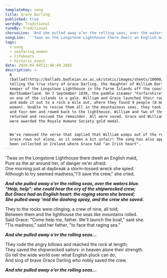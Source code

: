 ```yaml
---
templateKey: song
title: Grace Darling
published: true
wordsBy: Traditional
tuneBy: Traditional
chorusLine: 'And she pulled away o’er the rolling seas, over the waters blue'
songLine: '''Twas on the Longstone Lighthouse there dwelt an English maid'
tags:
  - song
  - seafaring_women
  - lifeboats
  - historic_event
date: 2019-04-04T22:46:40.260Z
description: >-
  A
  [ballad](http://ballads.bodleian.ox.ac.uk/static/images/sheets/10000/05093.gif)
  telling the true story of Grace Darling, the daughter of William Darling, 
  keeper of the Longstone Lighthouse in the Farne Islands off the coast of
  Northumberland. On 7 September 1838, the paddle steamer "Forfarshire" wrecked
  on one of the islands in a gale. William and Grace launched their rowing boat
  and made it out to a rock a mile out, where they found 9 people (8 men, 1
  woman). Unable to rescue them all in the mountainous seas, they took the woman
  and four men and rowed back to the lighthouse. William and two of the men
  returned and rescued the remainder. All were saved. Grace and William Darling
  were awarded the Royale Humane Society gold medal. 


  We've removed the verse that implied that William wimps out of the rescue and
  Grace rows out alone, as it seems a bit unfair! The song has also apparently
  been collected in Ireland where Grace had "an Irish heart".
---
```

'Twas on the Longstone Lighthouse there dwelt an English maid,\
Pure as the air around her, of danger ne'er afraid.\
One morning just at daybreak a storm-tossed wreck she spied.\
Although to try seemed madness,"I'll save the crew," she cried.

***And she pulled away o'er the rolling seas, over the waters blue.***\
***"Help, help": she could hear the cry of the shipwrecked crew;***\
***But Grace had an English heart: the raging storm she braved;***\
***She pulled away 'mid the dashing spray, and the crew she saved.***

They to the rocks were clinging, a crew of nine, all told;\
Between them and the lighthouse the seas like mountains rolled.\
Said Grace: "Come help me, father. We'll launch the boat," said she.\
"Tis madness," said her father, "to face that raging sea."

***And she pulled away o'er the rolling seas...***

They rode the angry billows and reached the rock at length;\
They saved the shipwrecked sailors: in heaven alone their strength.\
Go tell the wide world over what English pluck can do,\
And sing of brave Grace Darling who nobly saved the crew.

***And she pulled away o'er the rolling seas...***
